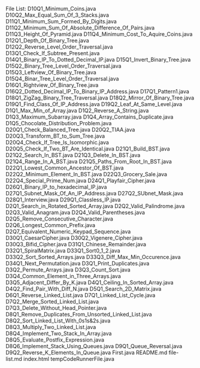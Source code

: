 File List:
D10Q1_Minimum_Coins.java
D10Q2_Max_Equal_Sum_Of_3_Stacks.java
D11Q1_Minimum_Sum_Formed_By_Digits.java
D11Q2_Minimum_Sum_Of_Absolute_Difference_Of_Pairs.java
D11Q3_Height_Of_Pyramid.java
D11Q4_Minimum_Cost_To_Aquire_Coins.java
D12Q1_Depth_Of_Binary_Tree.java
D12Q2_Reverse_Level_Order_Traversal.java
D13Q1_Check_If_Subtree_Present.java
D14Q1_Binary_IP_To_Dotted_Decimal_IP.java
D15Q1_Invert_Binary_Tree.java
D15Q2_Binary_Tree_Level_Order_Traversal.java
D15Q3_Leftview_Of_Binary_Tree.java
D15Q4_Binar_Tree_Level_Order_Traversal.java
D16Q1_Rightview_Of_Binary_Tree.java
D16Q2_Dotted_Decimal_IP_To_Binary_IP_Address.java
D17Q1_Pattern1.java
D18Q1_ZigZag_Binary_Tree_Traversal.java
D18Q2_Mirror_Of_Binary_Tree.java
D19Q1_Find_Class_Of_IP_Address.java
D19Q2_Leaf_At_Same_Level.java
D1Q1_Max_Min_of_Array.java
D1Q2_Reverse_A_String.java
D1Q3_Maximum_Subarray.java
D1Q4_Array_Contains_Duplicate.java
D1Q5_Chocolate_Distribution_Problem.java
D20Q1_Check_Balanced_Tree.java
D20Q2_TIAA.java
D20Q3_Transform_BT_to_Sum_Tree.java
D20Q4_Check_If_Tree_Is_Isomorphic.java
D20Q5_Check_If_Two_BT_Are_Identical.java
D21Q1_Build_BST.java
D21Q2_Search_In_BST.java
D21Q3_Delete_In_BST.java
D21Q4_Range_In_A_BST.java
D21Q5_Paths_From_Root_In_BST.java
D22Q1_Lowest_Common_Ancestor_Of_BST.java
D22Q2_Minimum_Element_In_BST.java
D22Q3_Grocery_Sale.java
D22Q4_Special_Prime_Num.java
D24Q1_Playfair_Cipher.java
D26Q1_Binary_IP_to_hexadecimal_IP.java
D27Q1_Subnet_Mask_Of_An_IP_Address.java
D27Q2_SUbnet_Mask.java
D28Q1_Interview.java
D29Q1_Classless_IP.java
D2Q1_Search_in_Rotated_Sorted_Array.java
D2Q2_Valid_Palindrome.java
D2Q3_Valid_Anagram.java
D2Q4_Valid_Parentheses.java
D2Q5_Remove_Consecutive_Character.java
D2Q6_Longest_Common_Prefix.java
D2Q7_Equivalent_Numeric_Keypad_Sequence.java
D30Q1_CaesarCipher.java
D30Q2_Vigenere_Cipher.java
D30Q3_Bifid_Cipher.java
D31Q1_Chinese_Remainder.java
D32Q1_SpiralMatrix.java
D33Q1_Sort0_1_2.java
D33Q2_Sort_Sorted_Arrays.java
D33Q3_Diff_Max_Min_Occurence.java
D34Q1_Next_Permutation.java
D3Q1_Print_Duplicates.java
D3Q2_Permute_Arrays.java
D3Q3_Count_Sort.java
D3Q4_Common_Element_in_Three_Arrays.java
D3Q5_Adjacent_Differ_By_K.java
D4Q1_Ceiling_In_Sorted_Array.java
D4Q2_Find_Pair_With_Diff_N.java
D5Q1_Search_2D_Matrix.java
D6Q1_Reverse_Linked_List.java
D7Q1_Linked_List_Cycle.java
D7Q2_Merge_Sorted_Linked_List.java
D7Q3_Delete_Without_Head_Pointer.java
D8Q1_Remove_Duplicates_From_Unsorted_Linked_List.java
D8Q2_Sort_Linked_List_With_0s1s&2s.java
D8Q3_Multiply_Two_Linked_List.java
D8Q4_Implement_Two_Stack_In_Array.java
D8Q5_Evaluate_Postfix_Expression.java
D8Q6_Implement_Stack_Using_Queues.java
D9Q1_Queue_Reversal.java
D9Q2_Reverse_K_Elements_In_Queue.java
First.java
README.md
file-list.md
index.html
tempCodeRunnerFile.java
